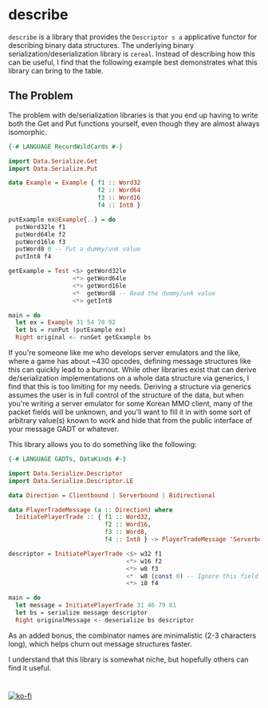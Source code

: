 # describe

`describe` is a library that provides the `Descriptor s a` applicative functor for describing binary data structures. The underlying binary serialization/deserialization library is `cereal`. Instead of describing how this can be useful, I find that the following example best demonstrates what this library can bring to the table.

## The Problem

The problem with de/serialization libraries is that you end up having to write both the Get and Put functions yourself, even though they are almost always isomorphic.

```hs
{-# LANGUAGE RecordWildCards #-}

import Data.Serialize.Get
import Data.Serialize.Put

data Example = Example { f1 :: Word32
                         f2 :: Word64
                         f3 :: Word16
                         f4 :: Int8 }

putExample ex@Example{..} = do
  putWord32le f1
  putWord64le f2
  putWord16le f3
  putWord8 0 -- Put a dummy/unk value
  putInt8 f4

getExample = Test <$> getWord32le
                  <*> getWord64le
                  <*> getWord16le
                  <*  getWord8 -- Read the dummy/unk value
                  <*> getInt8

main = do
  let ex = Example 31 54 78 92
  let bs = runPut (putExample ex)
  Right original <- runGet getExample bs
```

If you're someone like me who develops server emulators and the like, where a game has about ~430 opcodes, defining message structures like this can quickly lead to a burnout. While other libraries exist that can derive de/serialization implementations on a whole data structure via generics, I find that this is too limiting for my needs. Deriving a structure via generics assumes the user is in full control of the structure of the data, but when you're writing a server emulator for some Korean MMO client, many of the packet fields will be unknown, and you'll want to fill it in with some sort of arbitrary value(s) known to work and hide that from the public interface of your message GADT or whatever.

This library allows you to do something like the following:

```hs
{-# LANGUAGE GADTs, DataKinds #-}

import Data.Serialize.Descriptor
import Data.Serialize.Descriptor.LE

data Direction = Clientbound | Serverbound | Bidirectional

data PlayerTradeMessage (a :: Direction) where
  InitiatePlayerTrade :: { f1 :: Word32,
                           f2 :: Word16,
                           f3 :: Word8,
                           f4 :: Int8 } -> PlayerTradeMessage 'Serverbound

descriptor = InitiatePlayerTrade <$> w32 f1
                                 <*> w16 f2
                                 <*> w8 f3
                                 <*  w8 (const 0) -- Ignore this field when deserializing, and put a '0' during serialization.
                                 <*> i8 f4

main = do
  let message = InitiatePlayerTrade 31 46 79 81
  let bs = serialize message descriptor
  Right originalMessage <- deserialize bs descriptor
```

As an added bonus, the combinator names are minimalistic (2-3 characters long), which helps churn out message structures faster.

I understand that this library is somewhat niche, but hopefully others can find it useful.

#  
[![ko-fi](https://www.ko-fi.com/img/githubbutton_sm.svg)](https://ko-fi.com/Y8Y1WWTU)
